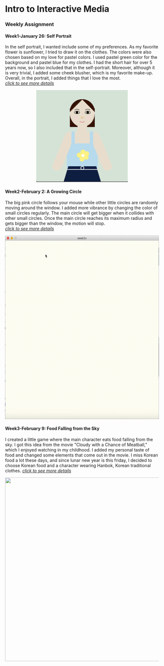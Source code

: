 # Intro to Interactive Media

### Weekly Assignment ###
#### Week1-January 26: Self Portrait ####
In the self portrait, I wanted include some of my preferences. As my favorite flower is sunflower, I tried to draw it on the clothes. The colors were also chosen based on my love for pastel colors. I used pastel green color for the background and pastel blue for my clothes. I had the short hair for over 5 years now, so I also included that in the self-portrait. Moreover, although it is very trivial, I added some cheek blusher, which is my favorite make-up. Overall, in the portrait, I added things that I love the most.<br>
[*click to see more details*](https://github.com/nakyeongahn/IntrotoIM/blob/main/January_26/README.md)

<p align="center">
<img src="January_26/self_portrait.png" width="300" height="300">
</p>



#### Week2-February 2: A Growing Circle ####
The big pink circle follows your mouse while other little circles are randomly moving around the window. I added more vibrance by changing the color of small circles regularly. The main circle will get bigger when it collides with other small circles. Once the main circle reaches its maximum radius and gets bigger than the window, the motion will stop.<br>
[*click to see more details*](https://github.com/nakyeongahn/IntrotoIM/blob/main/February_2/README.md)
<p align="center">
<img src="February_2/na2450_Week2_Assignment.gif" width="600" height="600">
</p>

#### Week3-February 9: Food Falling from the Sky
I created a little game where the main character eats food falling from the sky. I got this idea from the movie "Cloudy with a Chance of Meatball," which I enjoyed watching in my childhood. I added my personal taste of food and changed some elements that come out in the movie. I miss Korean food a lot these days, and since lunar new year is this friday, I decided to choose Korean food and a character wearing Hanbok, Korean traditional clothes. 
[*click to see more details*](https://github.com/nakyeongahn/IntrotoIM/blob/main/February_9/README.md)
<p align="center">
  <img src="February_9/img/animation.gif" width="800" height="600">
</p>
